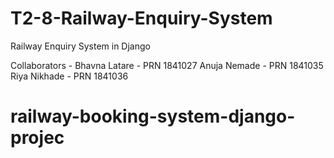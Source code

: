 # T2-8-Railway-Enquiry-System
Railway Enquiry System in Django


Collaborators - 
    Bhavna Latare - PRN 1841027
    Anuja Nemade - PRN 1841035
    Riya Nikhade - PRN 1841036

# railway-booking-system-django-projec
